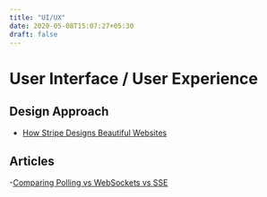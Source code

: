 ```yaml
---
title: "UI/UX"
date: 2020-05-08T15:07:27+05:30
draft: false
---
```


# User Interface / User Experience

## Design Approach

- [How Stripe Designs Beautiful Websites](https://leerob.io/blog/how-stripe-designs-beautiful-websites)


## Articles

-[Comparing Polling vs WebSockets vs SSE](https://codeburst.io/polling-vs-sse-vs-websocket-how-to-choose-the-right-one-1859e4e13bd9)